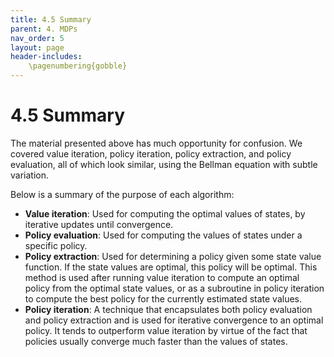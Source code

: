 ```yaml
---
title: 4.5 Summary
parent: 4. MDPs
nav_order: 5
layout: page
header-includes:
    \pagenumbering{gobble}
---
```


# 4.5 Summary
The material presented above has much opportunity for confusion. We covered value iteration, policy iteration, policy extraction, and policy evaluation, all of which look similar, using the Bellman equation with subtle variation.

Below is a summary of the purpose of each algorithm:

- **Value iteration**: Used for computing the optimal values of states, by iterative updates until convergence.
- **Policy evaluation**: Used for computing the values of states under a specific policy.
- **Policy extraction**: Used for determining a policy given some state value function. If the state values are optimal, this policy will be optimal. This method is used after running value iteration to compute an optimal policy from the optimal state values, or as a subroutine in policy iteration to compute the best policy for the currently estimated state values.
- **Policy iteration**: A technique that encapsulates both policy evaluation and policy extraction and is used for iterative convergence to an optimal policy. It tends to outperform value iteration by virtue of the fact that policies usually converge much faster than the values of states.